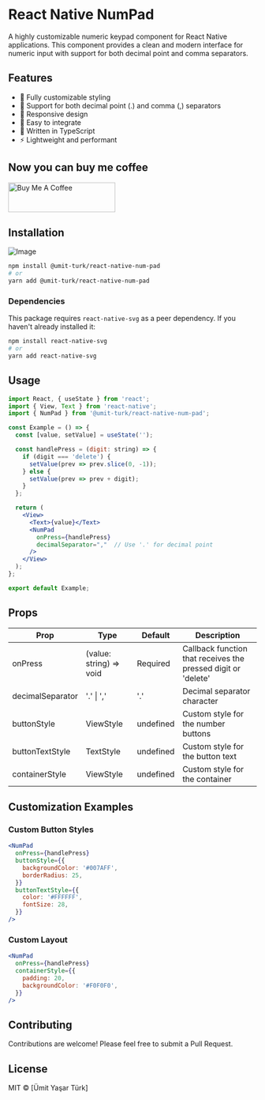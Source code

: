 # React Native NumPad

A highly customizable numeric keypad component for React Native applications. This component provides a clean and modern interface for numeric input with support for both decimal point and comma separators.

## Features

- 🎨 Fully customizable styling
- 🔢 Support for both decimal point (.) and comma (,) separators
- 📱 Responsive design
- 🎯 Easy to integrate
- 💪 Written in TypeScript
- ⚡ Lightweight and performant

## Now you can buy me coffee
<a href="https://www.buymeacoffee.com/umityasarturk" target="_blank"><img src="https://cdn.buymeacoffee.com/buttons/v2/default-blue.png" alt="Buy Me A Coffee" style="height: 60px !important;width: 217px !important;" ></a>

## Installation

![Image](https://github.com/user-attachments/assets/924eaae5-5a17-425a-bb04-29d9ae18fb2d)

```bash
npm install @umit-turk/react-native-num-pad
# or
yarn add @umit-turk/react-native-num-pad
```

### Dependencies

This package requires `react-native-svg` as a peer dependency. If you haven't already installed it:

```bash
npm install react-native-svg
# or
yarn add react-native-svg
```

## Usage

```jsx
import React, { useState } from 'react';
import { View, Text } from 'react-native';
import { NumPad } from '@umit-turk/react-native-num-pad';

const Example = () => {
  const [value, setValue] = useState('');

  const handlePress = (digit: string) => {
    if (digit === 'delete') {
      setValue(prev => prev.slice(0, -1));
    } else {
      setValue(prev => prev + digit);
    }
  };

  return (
    <View>
      <Text>{value}</Text>
      <NumPad
        onPress={handlePress}
        decimalSeparator=","  // Use '.' for decimal point
      />
    </View>
  );
};

export default Example;
```

## Props

| Prop | Type | Default | Description |
|------|------|---------|-------------|
| onPress | (value: string) => void | Required | Callback function that receives the pressed digit or 'delete' |
| decimalSeparator | '.' \| ',' | '.' | Decimal separator character |
| buttonStyle | ViewStyle | undefined | Custom style for the number buttons |
| buttonTextStyle | TextStyle | undefined | Custom style for the button text |
| containerStyle | ViewStyle | undefined | Custom style for the container |

## Customization Examples

### Custom Button Styles

```jsx
<NumPad
  onPress={handlePress}
  buttonStyle={{
    backgroundColor: '#007AFF',
    borderRadius: 25,
  }}
  buttonTextStyle={{
    color: '#FFFFFF',
    fontSize: 28,
  }}
/>
```

### Custom Layout

```jsx
<NumPad
  onPress={handlePress}
  containerStyle={{
    padding: 20,
    backgroundColor: '#F0F0F0',
  }}
/>
```

## Contributing

Contributions are welcome! Please feel free to submit a Pull Request.

## License

MIT © [Ümit Yaşar Türk]
